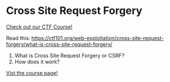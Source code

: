 # Cross Site Request Forgery

[Check out our CTF Course!](https://academy.hoppersroppers.org/mod/page/view.php?id=633)

Read this: <https://ctf101.org/web-exploitation/cross-site-request-forgery/what-is-cross-site-request-forgery/>

1. What is Cross Site Request Forgery or CSRF?
2. How does it work?


[Vist the course page!](https://academy.hoppersroppers.org/mod/page/view.php?id=633)
